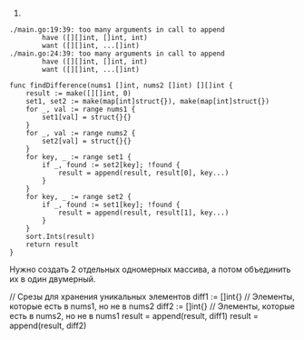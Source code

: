 1) 

```
./main.go:19:39: too many arguments in call to append
        have ([][]int, []int, int)
        want ([][]int, ...[]int)
./main.go:24:39: too many arguments in call to append
        have ([][]int, []int, int)
        want ([][]int, ...[]int)
```

```
func findDifference(nums1 []int, nums2 []int) [][]int {
	result := make([][]int, 0)
	set1, set2 := make(map[int]struct{}), make(map[int]struct{})
	for _, val := range nums1 {
		set1[val] = struct{}{}
	}
	for _, val := range nums2 {
		set2[val] = struct{}{}
	}
	for key, _ := range set1 {
		if _, found := set2[key]; !found {
			result = append(result, result[0], key...)
		}
	}
	for key, _ := range set2 {
		if _, found := set1[key]; !found {
			result = append(result, result[1], key...)
		}
	}
	sort.Ints(result)
	return result
}
```

Нужно создать 2 отдельных одномерных массива, а потом объединить их в один двумерный.

   // Срезы для хранения уникальных элементов
diff1 := []int{} // Элементы, которые есть в nums1, но не в nums2
diff2 := []int{} // Элементы, которые есть в nums2, но не в nums1
result = append(result, diff1)
result = append(result, diff2)